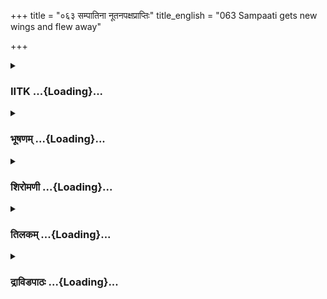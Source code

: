 +++
title = "०६३ सम्पातिना नूतनपक्षप्राप्तिः"
title_english = "063 Sampaati gets new wings and flew away"

+++
<div caption="श्रीराम-हरिसीताराममूर्ति-घनपाठिभ्यां वचनम्" class="audioEmbed" src="https://archive.org/download/Ramayana-recitation-Sriram-harisItArAmamUrti-Ghanapaati-v2/Kanda_4/Kanda_4_KSK-063-Sampaati_gets_new_wings_and_flew_away.mp3"></div>

<div class="js_include collapsed" newlevelforh1="3" title="IITK" unfilled url="/purANam/rAmAyaNam/audIchya-pAThaH/iitk/4_kiShkindhAkANDam/05-daxiNAnveShaNam/063_sampAtinA_nUtanapaxaprAptiH.md">
<details><summary><h3>IITK ...{Loading}...</h3></summary>

Sampati gets back his wings -- the monkeys rejoice and proceed
southward.



#### श्लोकः
##### मूलम्
एतैरन्यैश्च बहुभिर्वाक्यैर्वाक्यविशारदः।  
मां प्रशस्याभ्यनुज्ञाप्य प्रविष्टस्स स्वमालयम्॥4.63.1॥

##### शब्दार्थः
वाक्यविशारदः skilful in speech, सः he (sage), एतैः by these, अन्यैश्च and others, बहुभिः by many, वाक्यैः with words, माम् me, प्रशस्य having praised, अभ्यनुज्ञाप्य permitted me to leave, स्वम् his own, आलयम् dwelling, प्रविष्टः entered.

##### आङ्ग्लानुवादः
'The sage who was skilful in speech, having  praised me thus and in many other ways,  permitted me to leave and entered his dwelling.



#### श्लोकः
##### मूलम्
कन्दरात्तु विसर्पित्वा पर्वतस्य शनैश्शनैः।  
अहं विन्ध्यं समारुह्य भवतः प्रतिपालये॥4.63.2॥

##### शब्दार्थः
अहम् I, पर्वतस्य of the mountain, कन्दरात् from the cave, शनैः शनैः slowly and slowly, विसर्पित्वा having crawled, विन्ध्यम् Vindhya, समारुह्य after climbing, भवतः you, प्रतिपालये I am waiting for your arrival.

##### आङ्ग्लानुवादः
'Having crawled slowly and slowly from the cave and climbed the Vindhya, I have been awaiting your arrival.



#### श्लोकः
##### मूलम्
अद्य त्वेतस्य कालस्य साग्रं वर्षशतं गतम्।  
देशकालप्रतीक्षोऽस्मि हृदि कृत्वा मुनेर्वचः॥4.63.3॥

##### शब्दार्थः
अद्य now, एतस्य कालस्य of this time, साग्रम् more than, वर्षशतम् one hundred years, गतम् have passed, मुनेः sage's, वचः words, हृदि in heart, कृत्वा by bearing, देशकालप्रतीक्षः waiting for the right time and place, अस्मि I am.

##### आङ्ग्लानुवादः
'More than a hundred years have passed and all this time I have borne the sage's words in my heart and have waited for the right time and place.



#### श्लोकः
##### मूलम्
महाप्रस्थानमासाद्य स्वर्गते तु निशाकरे।  
मां निर्दहति सन्तापो वितर्कैर्बहुभिर्वृतम्॥4.63.4॥

##### शब्दार्थः
निशाकरे when Nishakara, महाप्रस्थानम् the last journey, आसाद्य having launched, स्वर्गते when he reached heaven, बहुभिः by many, वितर्कैः with alternatives, वृतम् filled with, माम् me, सन्तापः sorrow, निर्दहति it is burning.

##### आङ्ग्लानुवादः
'Nishakara went on his last journey and attained heaven. Since then many sad thoughts have crisscrossed my mind and I am consumed with those thoughts.



#### श्लोकः
##### मूलम्
उत्थितां मरणे बुद्धिं मुनिवाक्यैर्निवर्तये।  
बुद्धिर्या तेन मे दत्ता प्राणानां रक्षणाय तु॥4.63.5॥  
सा मेऽपनयते दुःखं दीप्तेवाग्निशिखा तमः।

##### शब्दार्थः
मरणे for death, उत्थिम् intending, बुद्धिम् my mind, मुनिवाक्यैः  sage's words, निवर्तये I avert, मे my, प्राणानाम् of life, रक्षणे in protecting, तेन by him, मे my, या such, बुद्धिः thought, दत्ता is given, सा that, दीप्ता glowing, अग्निशिखा like the flames of fire, तमः इव like darkness, मे my, दुःखम् agony, अपनयते take away.

##### आङ्ग्लानुवादः
'Whenever I intended to die, the words of the sage rang in my mind. The inspiration he gave me to preserve my life removed my agony like the glowing flames of fire that take away darkness.



#### श्लोकः
##### मूलम्
बुद्ध्यता च मया वीर्यं रावणस्य दुरात्मनः॥4.63.6॥  
पुत्रस्सन्तर्जितो वाग्भिर्न त्राता मैथिली कथम्।

##### शब्दार्थः
दुरात्मनः of the evilminded, रावणस्य Ravana's, वीर्यं बुद्ध्यता knowing his valour, मया by me, मैथिली princess from Mithila, कथम् how, न त्राता not protected, वाग्भिः with (harsh) words,  
पुत्रः son, संतर्जितः goaded.

##### आङ्ग्लानुवादः
'I goaded my son with harsh words saying, 'Knowing the valour of the evilminded Ravana, why did you not protect her (Sita)'



#### श्लोकः
##### मूलम्
तस्या विलपितं श्रुत्वा तौ च सीताविनाकृतौ॥4.63.7॥  
न मे दशरथस्नेहात्पुत्रेणोत्पादितं प्रियम्।

##### शब्दार्थः
तस्याः her, विलपितम् wailing, श्रुत्वा on hearing also, तौ both (Rama and Lakshmna), सीताविनाकृतौ separated from Sita, मे for me, दशरथस्नेहात् in view of my friendship with Dasaratha, पुत्रेण by my son, प्रियम् pleased, न उत्पादितम् not created.

##### आङ्ग्लानुवादः
'Even after hearing the wailing of Sita, knowing that both (Rama and Lakshmana) are separated from her and considering my friendship with Dasaratha, I felt displeased with my son (as he did not make an attempt to rescue her)'.



#### श्लोकः
##### मूलम्
तस्य त्वेवं ब्रुवाणस्य सम्पातेर्वानरैस्सह॥4.63.8॥  
उत्पेततुस्तदा पक्षौ समक्षं वनचारिणाम्।

##### शब्दार्थः
तदा then, संहतैः together with, वानरैस्सह with the monkeys, तस्य when he, एवम् in that way, ब्रुवाणस्य while he was speaking, वनचारिणाम् of forestdwellers, समक्षम् in the presence, पक्षौ both wings, उत्पेततुः started appearing.

##### आङ्ग्लानुवादः
Even as he was telling this to the monkeys his wings started appearing in their presence.



#### श्लोकः
##### मूलम्
स दृष्ट्वा स्वां तनुं पक्षैरुद्गतैररुणच्छदैः॥4.63.9॥  
प्रहर्षमतुलं लेभे वानरांश्चेदमब्रवीत्।

##### शब्दार्थः
सः he, अरुणच्छदैः with red feathers, उद्गतैः grown, पक्षैः with wings, स्वाम् his, तनुम् body, दृष्ट्वा seeing, अतुलम् unparalleled, प्रहर्षम् delight, लेभे experienced, वानरान् monkeys, इदम् thus, अब्रवीत् च and said.

##### आङ्ग्लानुवादः
He experienced an unparalleled delight seeing wings with red feathers growing on his body, and said to the monkeysः



#### श्लोकः
##### मूलम्
ऋषेर्निशाकरस्यैव प्रभावादमितात्मनः॥4.63.10॥  
आदित्यरश्मिनिर्दग्धौ पक्षौ मे पुनरुपस्थितौ।

##### शब्दार्थः
अमितात्मनः of the most revered soul, ऋषेः sage, निशाकरस्य Nishakara's, प्रभावात् due to his grace, आदित्यरश्मिनिर्दग्धौ those that are burnt by Sun's radiant heat, मे my, पक्षौ both wings, पुनः again, उपस्थितौ have grown.

##### आङ्ग्लानुवादः
'By the grace of the most revered soul,sage Nishakara, both my wings that were burnt by the Sun's radiance have grown again.



#### श्लोकः
##### मूलम्
यौवने वर्तमानस्य ममासीद्यः पराक्रमः॥4.63.11॥  
तमेवाद्यावगच्छामि बलं पौरुषमेव च।

##### शब्दार्थः
यौवने in youth, वर्तमानस्य while I was, मम my, यः that, पराक्रमः valour, आसीत् had been, तमेव the same one, अद्य now, अवगच्छामि I find, बलम् strength, पौरुषमेव even courage, च also.

##### आङ्ग्लानुवादः
'The valour, strength and even courage that I had in my youth,I am experiencing now.



#### श्लोकः
##### मूलम्
सर्वथा क्रियतां यत्नस् सीतामधिगमिष्यथ॥4.63.12॥  
पक्षलाभो ममायं वस्सिद्धिप्रत्ययकारकः।

##### शब्दार्थः
सर्वथा by all means, यत्नः effort, क्रियताम् may be made, सीताम् Sita, अधिगमिष्यथ you will trace, मम me, अयम् this, पक्षलाभः growing of wings, वः to you, सिद्धिप्रत्ययकारकः is a proof of your success in future.

##### आङ्ग्लानुवादः




#### श्लोकः
##### मूलम्
इत्युक्त्वा स तान्हरीन् सर्वान्सम्पातिः पतगोत्तमः॥4.63.13॥  
उत्पपात गिरेश्शृङ्गाज्जिज्ञासुः खगमो गतिम्।

##### शब्दार्थः
पतगोत्तमः foremost of birds, सम्पातिः Sampathi, सर्वान् all, सः those, हरीन् monkeys, इति in this way, उक्त्वा having said, खगमः the bird, गतिम् direction, जिज्ञासुः eager to find, गिरेः mountain's, शृङ्गात् from the peak, उत्पपात flew up.

##### आङ्ग्लानुवादः
Sampati, the foremost of the birds thus spoke to the monkeys and flew up from the mountain's peak keen on finding the aerial path.



#### श्लोकः
##### मूलम्
तस्य तद्वचनं श्रुत्वा प्रतिसंहृष्टमानसाः॥4.63.14॥  
बभूवुर्हरिशार्दूला विक्रमाभ्युदयोन्मुखाः।

##### शब्दार्थः
हरिशार्दूलाः tigers among monkeys, तस्य his, तत् वचनम् those words, श्रुत्वा after hearing, प्रतिसंहृष्टमानसाः in turn felt very happy, विक्रमाभ्युदयोन्मुखाः hoping success with their valour, बभूवुः  became.

##### आङ्ग्लानुवादः
The tigers among monkeys felt very happy on hearing the words of Sampati and became sure of their success with their valour.



#### श्लोकः
##### मूलम्
अथ पवनसमानविक्रमाः  
प्लवगवराः प्रतिलब्धपौरुषाः।  
अभिजिदभिमुखा दिशं ययु  
र्जनकसुतापरिमार्गणोन्मुखाः॥4.63.15॥

##### शब्दार्थः
अथ now, पवनसमानविक्रमाः as strong as the wind, प्रतिलब्धपौरुषाः regained courage, प्लवगवराः best of the monkeys, अभिजिदभिमुखाः facing Abhijit, जनकसुतापरिमार्गणोन्मुखाः eager to find the daughter of Janaka, दिशम् direction, ययुः went.

##### आङ्ग्लानुवादः
The monkeys as strong as the wind regained courage and went in search of the daughter of Janaka in the direction of Abhijit (constellation known as Abhijit is associated with success).  

#### समाप्तिः
 श्रीमद्रामायणे वाल्मीकीय आदिकाव्ये किष्किन्धाकाण्डे त्रिषष्टितमस्सर्गः॥  
Thus ends the sixtythird sarga in Kishkindakanda of the first epic, the Holy Ramayana composed by sage Valmiki.

</details>
</div>
<div class="js_include collapsed" newlevelforh1="3" title="भूषणम्" unfilled url="/purANam/rAmAyaNam/audIchya-pAThaH/TIkA/bhUShaNa_iitk/4_kiShkindhAkANDam/05-daxiNAnveShaNam/063_sampAtinA_nUtanapaxaprAptiH.md">
<details><summary><h3>भूषणम् ...{Loading}...</h3></summary>



एतैरन्यैश्च बहुभिर्वाक्यैर्वाक्यविदां वरः ।  

मां प्रशस्याभ्यनुज्ञाप्य प्रविष्टाः स स्वमाश्रमम्  ॥  ४।६३।१  ॥   

कन्दरात्तु विसर्पित्वा पर्वतस्य शनैःशनैः ।  

अहं विन्ध्यं समारुह्य भवतः प्रतिपालये  ॥  ४।६३।२  ॥   

एतैरित्यादि  ॥  ४।६३।१,२  ॥   

  

अद्य त्वेतस्य कालस्य साग्रं वर्षशतं गतम् ।  

देशकालप्रतीक्षो ऽस्मि हृदि कृत्वा मुनेर्वचः  ॥  ४।६३।३  ॥   

अद्य त्विति । पूर्वं निशाकरमुनिप्रयाणानन्तरम् अष्टौ वर्षसहस्राणि
व्यतीतानीत्युक्तवान् । अतः साग्रं वर्षशतं
गतमित्येतदष्टवर्षसहस्रोपलक्षणम्  ॥  ४।६३।३  ॥   

  

महाप्रस्थानमासाद्य स्वर्गते तु निशाकरे ।  

मां निर्दहति सन्तापो वितर्कैर्बहुभिर्वृतम्  ॥  ४।६३।४  ॥   

उत्थितां मरणे बुद्धिं मुनिवाक्यैर्निवर्तये ।  

बुद्धिर्या तेन मे दत्ता प्राणानां रक्षणाय तु ।  

सा मे ऽपनयते दुःखं दीप्तेवाग्निशिखा तमः  ॥  ४।६३।५  ॥   

बुध्यता च मया वीर्यं रावणस्य दुरात्मनः ।  

पुत्रः सन्तर्जितो वाग्भिर्न त्राता मैथिली कथम्  ॥  ४।६३।६  ॥   

तस्या विलपितं श्रुत्वा तौ च सीताविनाकृतौ ।  

न मे दशरथस्नेहात् पुत्रेणोत्पादितं प्रियम्  ॥  ४।६३।७  ॥   

तस्य त्वेवं ब्रुवाणस्य सम्पातेर्वानरैः सह ।  

उत्पेततुस्तदा पक्षौ समक्षं वनचारिणाम्  ॥  ४।६३।८  ॥   

वितर्कैः विविधविचारैः  ॥  ४।६३।४८  ॥   

स दृष्ट्वा स्वां तनुं पक्षैरुद्गतैररुणच्छदैः ।  

प्रहर्षमतुलं लेभे वानरांश्चेदमब्रवीत्  ॥  ४।६३।९  ॥   

ऋषेर्निशाकरस्यैव प्रभावादमितात्मनः ।  

आदित्यरश्मिनिर्दग्धौ पक्षौ मे पुनरुत्थितौ  ॥  ४।६३।१०  ॥   

यौवने वर्तमानस्य ममासीद्यः पराक्रमः ।  

तमेवाद्यानुगच्छामि बलं पौरुषमेव च  ॥  ४।६३।११  ॥   

सर्वथा क्रियतां यत्नः सीतामधिगमिष्यथ ।  

पक्षलाभो ममायं वः सिद्धिप्रत्ययकारकः  ॥  ४।६३।१२  ॥   

इत्युक्त्वा स हरीन् सर्वान् सम्पातिः पतगोत्तमः ।  

उत्पपात गिरेः शृङ्गाज्जिज्ञासुः खगमो गतिम्  ॥  ४।६३।१३  ॥   

तस्य तद्वचनं श्रुत्वा प्रीतिसंहृष्टमानसाः ।  

बभूवुर्हरिशार्दूला विक्रमाभ्युदयोन्मुखाः  ॥  ४।६३।१४  ॥   

अरुणच्छदैः अरुणबहिष्पत्रैः  ॥  ४।६३।९१४  ॥   

  

अथ पवनसमानविक्रमाः प्लवगवराः प्रतिलब्धपौरुषाः ।  

अभिजिदभिमुखा दिशं ययुर्जनकसुतापरिमार्गणोन्मुखाः  ॥  ४।६३।१५  ॥   

इत्यार्षे श्रीरामायणे वाल्मीकीये आदिकाव्ये श्रीमत्किष्किन्धाकाण्डे
त्रिषष्टितमः सर्गः  ॥  ६३  ॥   

अथेति । अभिजिदभिमुखाः अभिजिन्मुहूर्तप्रतीक्षकाः  ॥  ४।६३।१५  ॥   

इति श्रीगोविन्दराजविरचिते श्रीरामायणभूषणे मुक्ताहाराख्याने
किष्किन्धाकाण्डव्याख्याने त्रिषष्टितमः सर्गः  ॥  ६३  ॥   



</details>
</div>
<div class="js_include collapsed" newlevelforh1="3" title="शिरोमणी" unfilled url="/purANam/rAmAyaNam/audIchya-pAThaH/TIkA/shiromaNI_iitk/4_kiShkindhAkANDam/05-daxiNAnveShaNam/063_sampAtinA_nUtanapaxaprAptiH.md">
<details><summary><h3>शिरोमणी ...{Loading}...</h3></summary>



मुनिकर्तृकोपदेशानन्तरकालिकं वृत्तान्तमाह एतैरित्यादिभिः । वाक्यविशारदो
मुनिः एतैरुक्तैः रामकार्यसाधकैः अन्यैश्चैतदुपयोगिभिर्बहुभिर्वाक्यैर्मां
प्रशस्य सत्कारपूर्वकमुक्त्वा अनुज्ञाप्य वृत्तान्तं बोधयितुं नियुज्य च
स्वमालयमाश्रमं प्रविष्टो ऽभवदिति शेषः  ॥  ४।६३।१  ॥   

  

कन्दरादिति । पर्वतस्य कन्दरात् शनैः शनैर्विसर्पित्वा विसर्प्य निर्गत्य
विन्ध्यशृङ्गं समारुह्य भवतः दिव्यलोकं प्राप्तस्य मुनेः प्रतिपालये
वचनामिति शेषः  ॥  ४।६३।२  ॥   

  

अद्यत्व इति । अद्यत्वे अस्मिन् काले तस्य मुन्युपदिष्टकालस्य साग्रशतं
किंचिदधिकशतसंख्याकं वर्षं गतम् अहं तु मुनेर्वचो हृदि कृत्वा
देशकालप्रतीक्षो ऽस्मि । अत्र पूर्वोक्तानुरोधेन शतशब्दस्य अनन्तवाचकत्वं
स्वीकृत्य किंचिदधिकाष्टवर्षसहस्राणीति भट्टैर्व्याख्यातम्  ॥  ४।६३।३  ॥   

  

महेति । महाप्रस्थानं पुनरावृत्तिरहितयात्रामासाद्य प्राप्य निशाकरे
स्वर्गते सति बहुभिरनेकविधैः वितर्कैः रामकार्यसाधनविषयकविचारैर्वृतं मां
संतापो मुनिवियोगजनतखेदो दहति  ॥  ४।६३।४  ॥   

  

उदितामिति । मरणे उदितां उत्थितां बुद्धिं मुनिवाक्यैः निवर्तये । अर्धं
पृथक् । बुद्धिरिति । मम प्राणानां रक्षणे रक्षणार्थं मुनिना या बुद्धिर्मे
मह्यं दत्ता सा तमोन्धकारदीप्ताग्निशिखेव मे दुःखमपनयते दूरीकरोति ।
अर्धद्वयमेकान्वयि  ॥  ४।६३।५ ॥   

  

बुध्यतेति । रावणस्य वीर्यं बुध्यता मया मैथिली त्वया कथं न
त्रातेत्यादिभिर्वाग्भिः पुत्रो मया संतर्जितः । एतेन स्वपुत्रबलापेक्षया
रावणबलस्याल्पत्वं व्यञ्जितम्, तेन भवद्भिर्न भेतव्यमिति सूचितम्  ॥  ४।६३।६
 ॥   

  

स्वपश्चात्तापमाह तस्या इति । तस्याः सीताया विलपितं श्रुत्वा तौ
रामलक्ष्मणौ सीतावियोजितौ श्रुत्वा सिद्धानां वचनादवगत्य मे दशरथस्नेहात्
दशरथस्नेहं संस्मृत्य पुत्रेण मे प्रियं मैथिलीत्राणजनितप्रीतिः
नोत्पादितमिति संतपामीति शेषः  ॥  ४।६३।७  ॥   

  

तस्येति । तदा तद्वचनकथनावसरे वनचारिणां समक्षं संहतैः संघीभूतैर्वा ऽमरैः
सह एवं ब्रुवाणस्य संपातेः पक्षौ उत्पेततुः आरुरुहतुः  ॥  ४।६३।८  ॥   

  

स इति । अरुणच्छदैः आरुण्यावृतै रक्तैरित्यर्थः, उद्गतैः पक्षैः उपलक्षितां
स्वां तनुं दृष्ट्वा अतुलं प्रहर्षं लेभे वानरान् अब्रवीच्च  ॥  ४।६३।९  ॥   

  

तद्वचनाकारमाह निशाकरस्येति । निशाकरस्य प्रसादात् दग्धौ पक्षौ
पुनरुपस्थितौ यौवने वर्तमानस्य मम यः पराक्रम आसीत् तं बलं पौरुषं च
अवगच्छामि प्राप्नोमि । अर्धचतुष्टयमेकान्वयि  ॥  ४।६३।१०,११  ॥   

  

सर्वथेति । अयं मम पक्षलाभः वो युष्माकं सिद्धिप्रत्ययकारकः
सिद्धिविषयकविश्वाससंपादकः अतः सर्वथा यत्नः क्रियतां सीतामधिगमिष्यथ  ॥ 
४।६३।१२  ॥   

  

इतीति । संपातिरिति हरीन् वानरानुक्त्वा खगमः पक्षिणो गतिं पूर्ववद्गमनं
जिज्ञासुः सन् गिरेः शृङ्गात् उत्पपात उडुड्ये  ॥  ४।६३।१३  ॥   

  

तस्येति । तस्य संपातेः तद्वचनं श्रुत्वा प्रतिसंहृष्टमानसाः हरिशार्दूलाः
विक्रमाभ्युदयोन्मुखाः विक्रमकारणीभूताभ्युदयविशिष्टाः बभूवुः  ॥  ४।६३।१४
 ॥   

  

अथेति । प्रतिलब्धपौरुषाः सीतावृत्तान्तश्रवणेन प्राप्तस्वस्वबलाः
पवनसमानविक्रमा वायुवेगाः अत एव जनकसुतापरिमार्गणोन्मुखाः प्लवङ्गवराः
अभिजित् रामकर्तृकसर्वराक्षसविजयः अभिमुखः संमुखं प्रचलितो यां तां
दक्षिणां दिशं ययुः  ॥  ४।६३।१५  ॥   

  

इति श्रीमद्वाल्मीकीयरामायणव्याख्याने रामायणशिरोमणौ किष्किन्धाकाण्डे
त्रिषष्टितमः सर्गः  ॥  ४।६३  ॥   

  



</details>
</div>
<div class="js_include collapsed" newlevelforh1="3" title="तिलकम्" unfilled url="/purANam/rAmAyaNam/audIchya-pAThaH/TIkA/tilaka_iitk/4_kiShkindhAkANDam/05-daxiNAnveShaNam/063_sampAtinA_nUtanapaxaprAptiH.md">
<details><summary><h3>तिलकम् ...{Loading}...</h3></summary>



एतैरिति । मां प्रशस्य भाविदेवकार्यसाधकत्वेन स्तुत्वा
ऽभ्यनुज्ञाप्यामन्त्र्य  ॥  ४।६३।१  ॥   

  

पर्वतकन्दरादहं शनैः शनैर्विसर्पित्वा निःसृत्य विन्ध्यं विन्ध्यशिखरम्  ॥ 
४।६३।२ ॥   

  

एतस्य कालस्य मुनिसंवादानन्तरकालस्य साग्रं वर्षशतं गतम् शतशब्दो ऽनन्तवाची
तेन किञ्चिदधिकाष्टवर्षसहस्राणीत्यथः, प्राक्तथैव तेनोक्तेः  ॥  ४।६३।३  ॥   

  

वितर्कैर्विचारैः । सन्तापः प्रक्षादिहीनजीवनजः  ॥  ४।६३।४  ॥   

  

निवर्तये स्मेति शेषः । मम प्राणानां रक्षणे तेन या मे
बुद्धिर्दत्तेत्यन्वयः  ॥  ४।६३।५  ॥   

  

रावणस्य वीर्यं बुध्यता मत्पुत्रवीर्यादल्पमिति जानता  ॥  ४।६३।६  ॥   

  

कथं न त्रातेति सन्तर्जितः । ननु सीतेत्यज्ञानादरक्षणमत आह तस्या इति । हा
राम हा लक्ष्मणेत्येवमात्मकं तस्या विलपितं श्रुत्वा तौ रामलक्ष्मणौ
सीताविनाकृताविति सिद्धानां वचः श्रुत्वा ऽनया विना कृतौ रामलक्ष्मणाविति
सुज्ञानम् एषा रामपत्नीति च सुज्ञानमिति भावः  ॥  ४।६३।७  ॥   

  

तस्माद्दशरथस्नेहादवश्यकर्तव्यं प्रियं मे पुत्रेण नोत्पादितम्  ॥  ४।६३।८
 ॥   

  

अरुणच्छदैररुणवर्णपत्रैः  ॥  ४।६३।९१२  ॥   

  

सिद्धिप्रत्ययः कार्यसिद्धिविश्वासः  ॥  ४।६३।१३  ॥   

  

गतिं जिज्ञासुरुत्थितपक्षैः प्राग्वत्खगतिं विज्ञातुमिच्छुः विक्रमसाध्ये
ऽभ्युदय सीताधिगमनरूप उन्मुखाः  ॥  ४।६३।१४  ॥   

  

प्रतिलब्धं प्राप्तं पौरुषं पौरुषप्रवृत्तिकालो यैस्ते ।
अभिजिदभिमुखामभिजिन्नक्षत्रसंमुखां दिशं दक्षिणाम् । यद्वाभिजित्
बाहुलकात्कर्मणि क्विप् । अभिजेतव्यो रावणः संमुखो यस्यां तां दिशम्  ॥ 
४।६३।१५  ॥   

  

इति श्रीरामाभिरामे श्रीरामीये रामायणतिलके वाल्मीकीय आदिकाव्ये
किष्किन्धाकाण्डे त्रिषष्टितमः सर्गः  ॥  ४।६३  ॥   

  



</details>
</div>
<div class="js_include collapsed" newlevelforh1="3" title="द्राविडपाठः" unfilled url="/purANam/rAmAyaNam/drAviDapAThaH/4_kiShkindhAkANDam/05-daxiNAnveShaNam/063_sampAtinA_nUtanapaxaprAptiH.md">
<details><summary><h3>द्राविडपाठः ...{Loading}...</h3></summary>



  
एतैरन्यैश्च बहुभिर्वाक्यैर्वाक्यविदां वरः।  
मां प्रशस्याभ्यनुज्ञाप्य प्रविष्टाः स स्वमाश्रमम् ॥ 4.63.1 ॥   
कन्दरात्तु विसर्पित्वा पर्वतस्य शनैःशनैः।  
अहं विन्ध्यं समारुह्य भवतः प्रतिपालये ॥ 4.63.2 ॥   
अद्य त्वेतस्य कालस्य साग्रं वर्षशतं गतम्।  
देशकालप्रतीक्षोऽस्मि हृदि कृत्वा मुनेर्वचः ॥ 4.63.3 ॥   
महाप्रस्थानमासाद्य स्वर्गते तु निशाकरे।  
मां निर्दहति सन्तापो वितर्कैर्बहुभिर्वृतम् ॥ 4.63.4 ॥   
बुद्धिर्या तेन मे दत्ता प्राणानां रक्षणाय तु।  
सा मेऽपनयते दुःखं दीप्तेवाग्निशिखा तमः ॥ 4.63.5 ॥   
बुध्यता च मया वीर्यं रावणस्य दुरात्मनः।  
पुत्रः सन्तर्जितो वाग्भिर्न त्राता मैथिली कथम् ॥ 4.63.6 ॥   
तस्या विलपितं श्रुत्वा तौ च सीताविनाकृतौ।  
न मे दशरथस्नेहात् पुत्रेणोत्पादितं प्रियम् ॥ 4.63.7 ॥   
तस्य त्वेवं ब्रुवाणस्य सम्पातेर्वानरैः सह।  
उत्पेततुस्तदा पक्षौ समक्षं वनचारिणाम् ॥ 4.63.8 ॥   
स दृष्ट्वा स्वां तनुं पक्षैरुद्गतैररुणच्छदैः।  
प्रहर्षमतुलं लेभे वानरांश्चेदमब्रवीत् ॥ 4.63.9 ॥   
ऋषेर्निशाकरस्यैव प्रभावादमितात्मनः।  
आदित्यरश्मिनिर्दग्धौ पक्षौ मे पुनरुत्थितौ ॥ 4.63.10 ॥   
यौवने वर्तमानस्य ममासीद्यः पराक्रमः।  
तमेवाद्यानुगच्छामि बलं पौरुषमेव च ॥ 4.63.11 ॥   
सर्वथा क्रियतां यत्नः सीतामधिगमिष्यथ।  
पक्षलाभो ममायं वः सिद्धिप्रत्ययकारकः ॥ 4.63.12 ॥   
इत्युक्त्वा स हरीन् सर्वान् सम्पातिः पतगोत्तमः।  
उत्पपात गिरेः शृङ्गाज्जिज्ञासुः खगमो गतिम् ॥ 4.63.13 ॥   
तस्य तद्वचनं श्रुत्वा प्रीतिसंहृष्टमानसाः।  
बभूवुर्हरिशार्दूला विक्रमाभ्युदयोन्मुखाः ॥ 4.63.14 ॥   
अथ पवनसमानविक्रमाः प्लवगवराः प्रतिलब्धपौरुषाः।  
अभिजिदभिमुखा दिशं ययुर्जनकसुतापरिमार्गणोन्मुखाः ॥ 4.63.15 ॥   

</details>
</div>
